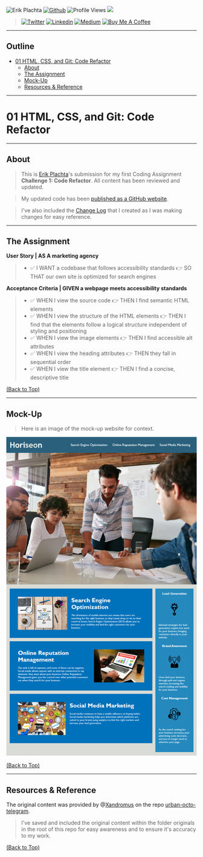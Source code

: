 <!-- HEADER START -->
![Erik Plachta](https://s.gravatar.com/avatar/cde2e5381aa5e6d8d0220c46edee8f88?s=30) [![Github](https://img.shields.io/badge/-@erikplachta-000?style=flat&logo=Github&logoColor=white)](https://github.com/ErikPlachta) ![Profile Views](https://gpvc.arturio.dev/erikplachta) <img src="https://img.shields.io/github/followers/erikplachta?label=Follow Me" style=" float:left, margin-right:10px" />

> [![Twitter](https://img.shields.io/badge/-@erikplachta-1ca0f1?style=flat&labelColor=1ca0f1&logo=twitter&logoColor=white&link=https://twitter.com/erikplachta)](https://twitter.com/erikplachta)
[![Linkedin](https://img.shields.io/badge/-linkedin.com/in/erikplachta-blue?style=flat&logo=Linkedin&logoColor=white&link=https://linkedin.com/in/erikplachta/)](https://www.linkedin.com/in/erikplachta/)
> [![Medium](https://img.shields.io/badge/-blog.erikplachta.com-000000?style=flat&labelColor=000000&logo=Medium&link=http://blog.erikplachta.com/)](http://blog.erikplachta.com/)
[![Buy Me A Coffee](https://img.shields.io/badge/-Buy%20Me%20A%20Coffee-FF813F?style=flat&logo=buy-me-a-coffee&logoColor=ffffff&link=https://www.buymeacoffee.com/erikplachta)](https://www.buymeacoffee.com/erikplachta)
<!-- HEADER END -->
---
<!-- OUTLINE START -->
## Outline

- [01 HTML, CSS, and Git: Code Refactor](#01-html-css-and-git-code-refactor)
  - [About](#about)
  - [The Assignment](#the-assignment)
  - [Mock-Up](#mock-up)
  - [Resources & Reference](#resources--reference)
<!-- OUTLINE END -->
---
<!-- TITLE START -->
# 01 HTML, CSS, and Git: Code Refactor
<!-- TITLE END -->
---
<!-- ABOUT START -->
## About

> This is [Erik Plachta](https://www.github.com/erikplachta)'s submission for my first Coding Assignment **Challenge 1: Code Refactor**. All content has been reviewed and updated.

> My updated code has been [published as a GitHub website](https://erikplachta.github.io/C01/).

> I've also included the [Change Log](./CHANGELOG.md) that I created as I was making changes for easy reference.


---
<!-- ASSIGNMENT START -->
## The Assignment

**User Story | AS A marketing agency**

> - :white_check_mark: I WANT a codebase that follows accessibility standards :point_right: SO THAT our own site is optimized for search engines

**Acceptance Criteria | GIVEN a webpage meets accessibility standards**

> - :white_check_mark: WHEN I view the source code :point_right: THEN I find semantic HTML elements
> - :white_check_mark: WHEN I view the structure of the HTML elements :point_right: THEN I find that the elements  follow a logical structure independent of styling and positioning
> - :white_check_mark: WHEN I view the image elements :point_right: THEN I find accessible alt attributes
> - :white_check_mark: WHEN I view the heading attributes :point_right: THEN they fall in sequential order
> - :white_check_mark: WHEN I view the title element :point_right: THEN I find a concise, descriptive title

[(Back to Top)](#01-html-css-and-git-code-refactor)
<!-- ASSIGNMENT END -->

---
<!-- MOCKUP START -->
## Mock-Up

> Here is an image of the mock-up website for context.

![Mock-Up](./assets/images/01-html-css-git-homework-demo.png)

[(Back to Top)](#01-html-css-and-git-code-refactor)

<!-- MOCKUP END -->

---
<!-- RESOURCES & REFERENCE -->
## Resources & Reference

The original content was provided by @[Xandromus](https://github.com/Xandromus) on the repo [urban-octo-telegram](https://github.com/coding-boot-camp/urban-octo-telegram).
> I've saved and included the original content within the folder originals in the root of this repo for easy awareness and to ensure it's accuracy to my work.

[(Back to Top)](#01-html-css-and-git-code-refactor)

